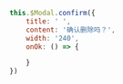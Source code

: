 ```javascript
this.$Modal.confirm({
    title: ' ',
    content: '确认删除吗？',
    width: '240',
    onOk: () => {

    }
})
```

